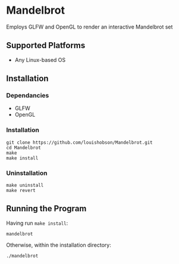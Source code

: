 # Mandelbrot #

Employs GLFW and OpenGL to render an interactive Mandelbrot set

## Supported Platforms ##

* Any Linux-based OS

## Installation ##

### Dependancies ###

* GLFW
* OpenGL

### Installation ###

```
git clone https://github.com/louishobson/Mandelbrot.git
cd Mandelbrot
make
make install
```

### Uninstallation ###

```
make uninstall
make revert
```

## Running the Program ##

Having run `make install`:

```
mandelbrot
```

Otherwise, within the installation directory:

```
./mandelbrot
```
